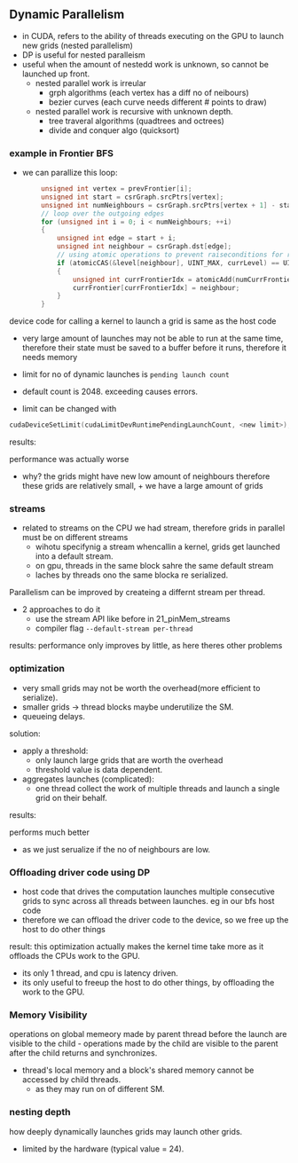## Dynamic Parallelism
- in CUDA, refers to the ability of threads executing on the GPU to launch new grids (nested parallelism)
- DP is useful for nested paralleism
- useful when the amount of nestedd work is unknown, so cannot be launched up front.
    - nested parallel work is irreular
        - grph algorithms (each vertex has a diff no of neibours)
        - bezier curves (each curve needs different # points to draw)
    - nested parallel work is recursive with unknown depth.
        - tree traveral algorithms (quadtrees and octrees)
        - divide and conquer algo (quicksort)
    
### example in Frontier BFS
- we can parallize this loop: 
```c
        unsigned int vertex = prevFrontier[i];
        unsigned int start = csrGraph.srcPtrs[vertex];
        unsigned int numNeighbours = csrGraph.srcPtrs[vertex + 1] - start;
        // loop over the outgoing edges
        for (unsigned int i = 0; i < numNeighbours; ++i)
        {
            unsigned int edge = start + i;
            unsigned int neighbour = csrGraph.dst[edge];
            // using atomic operations to prevent raiseconditions for reasons above
            if (atomicCAS(&level[neighbour], UINT_MAX, currLevel) == UINT_MAX) // atomicCAS returns the old value
            {
                unsigned int currFrontierIdx = atomicAdd(numCurrFrontier, 1);
                currFrontier[currFrontierIdx] = neighbour;
            }
        }
```
device code for calling a kernel to launch a grid is same as the host code

- very large amount of launches may not be able to run at the same time, therefore their state must be saved to a buffer before it runs, therefore it needs memory

- limit for no of dynamic launches is `pending launch count`
- default count is 2048. exceeding causes errors.
- limit can be changed with
```c
cudaDeviceSetLimit(cudaLimitDevRuntimePendingLaunchCount, <new limit>);
```
results:

performance was actually worse 
- why? the grids might have new low amount of neighbours therefore these grids are relatively small, + we have a large amount of grids

### streams
- related to streams
on the CPU we had stream, therefore grids in parallel must be on different streams
    -  wihotu specifynig a stream whencallin a kernel, grids get launched into a default stream.
    - on gpu, threads in the same block sahre the same default stream
    - laches by threads ono the same blocka re serialized.

Parallelism can be improved by createing a differnt stream per thread.
- 2 approaches to do it
    - use the stream API like before in 21_pinMem_streams
    - compiler flag `--default-stream per-thread`

results: performance only improves by little, as here theres other problems

### optimization
- very small grids may not be worth the overhead(more efficient to serialize).
- smaller grids -> thread blocks maybe underutilize the SM.
- queueing delays.
 
solution: 
- apply a threshold: 
    - only launch large grids that are worth the overhead
    - threshold value is data dependent.
- aggregates launches (complicated):
    - one thread collect the work of multiple threads and launch a single grid on their behalf.

results:

performs much better
- as we just serualize if the no of neighbours are low.

### Offloading driver code using DP
- host code that drives the computation launches multiple consecutive grids to sync across all threads between launches. eg in our bfs host code
- therefore we can offload the driver code to the device, so we free up the host to do other things

result: this optimization actually makes the kernel time take more as it offloads the CPUs work to the GPU.
- its only 1 thread, and cpu is latency driven.
- its only useful to freeup the host to do other things, by offloading the work to the GPU.

### Memory Visibility
operations on global memeory made by parent thread before the launch are visible to the child
    - operations made by the child are visible to the parent after the child returns and synchronizes.

- thread's local memory and a block's shared memory cannot be accessed by child threads.
    - as they may run on of different SM.

### nesting depth
how deeply dynamically launches grids may launch other grids.
- limited by the hardware (typical value = 24).


